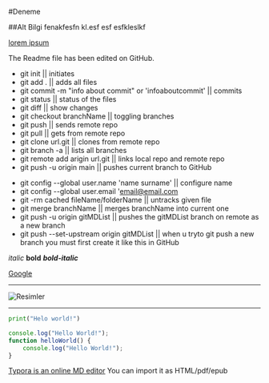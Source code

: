 #Deneme

##Alt Bilgi
fenakfesfn kl.esf
esf
esfkleslkf

[lorem ipsum](http://google.com)

The Readme file has been edited on GitHub.

- git init || initiates 
- git add . || adds all files
- git commit -m "info about commit" or 'infoaboutcommit' || commits
- git status || status of the files 
- git diff || show changes 
- git checkout branchName || toggling branches
- git push  || sends remote repo
- git pull || gets from remote repo 
- git clone url.git || clones from remote repo
- git branch -a || lists all branches
- git remote add arigin url.git || links local repo and remote repo
- git push -u origin main || pushes current branch to GitHub


* git config --global user.name 'name surname' || configure name
* git config --global user.email 'email@email.com
* git -rm cached fileName/folderName || untracks given file 
* git merge branchName || merges branchName into current one
* git push -u origin gitMDList || pushes the gitMDList branch on remote as a new branch
* git push --set-upstream origin gitMDList || when u tryto git push a new branch you must first create it like this in GitHub




*italic* **bold** ***bold-italic***

[Google](https://google.com)

----------------------------------

![Resimler](https://picsum.photos/200/300)
***

```python
print("Helo world!")
```

```javascript
console.log("Hello World!");
function helloWorld() {
    console.log("Hello World!");
}
```

[Typora is an online MD editor](https://typora.io/)
You can import it as HTML/pdf/epub